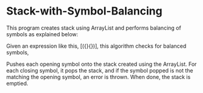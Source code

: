 # Stack-with-Symbol-Balancing

This program creates stack using ArrayList and performs balancing of symbols as explained below:

Given an expression like this, [({}{})], this algorithm checks for balanced symbols,

Pushes each opening symbol onto the stack created using the ArrayList.
For each closing symbol, it pops the stack, and if the symbol popped is not the matching the opening symbol, an error is thrown.
When done, the stack is emptied.
